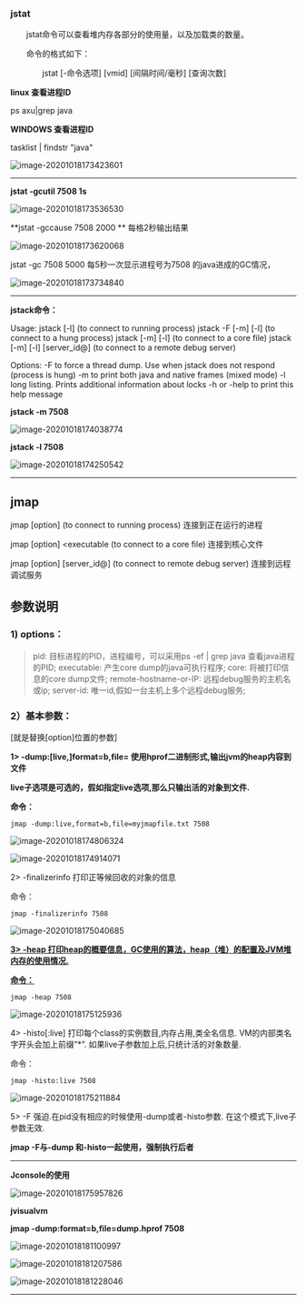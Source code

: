 ### **jstat**

　　jstat命令可以查看堆内存各部分的使用量，以及加载类的数量。

　　命令的格式如下：

　　　　jstat [-命令选项] [vmid] [间隔时间/毫秒] [查询次数]

**linux 查看进程ID**

ps axu|grep java

**WINDOWS 查看进程ID**

tasklist | findstr "java"



![image-20201018173423601](F:\workspace\STS\week1\src\learn\question4\命令测试.assets\image-20201018173423601.png)

-----

**jstat -gcutil 7508 1s**

![image-20201018173536530](F:\workspace\STS\week1\src\learn\question4\命令测试.assets\image-20201018173536530.png)

**jstat -gccause 7508 2000 **   每格2秒输出结果

![image-20201018173620068](F:\workspace\STS\week1\src\learn\question4\命令测试.assets\image-20201018173620068.png)



jstat -gc 7508  5000     每5秒一次显示进程号为7508  的java进成的GC情况，

![image-20201018173734840](F:\workspace\STS\week1\src\learn\question4\命令测试.assets\image-20201018173734840.png)

 

-------------------

**jstack命令：**

Usage:
    jstack [-l] <pid>
        (to connect to running process)
    jstack -F [-m] [-l] <pid>
        (to connect to a hung process)
    jstack [-m] [-l] <executable> <core>
        (to connect to a core file)
    jstack [-m] [-l] [server_id@]<remote server IP or hostname>
        (to connect to a remote debug server)

Options:
    -F  to force a thread dump. Use when jstack <pid> does not respond (process is hung)
    -m  to print both java and native frames (mixed mode)
    -l  long listing. Prints additional information about locks
    -h or -help to print this help message





 **jstack -m 7508**  

![image-20201018174038774](F:\workspace\STS\week1\src\learn\question4\命令测试.assets\image-20201018174038774.png)



**jstack -l  7508**

![image-20201018174250542](F:\workspace\STS\week1\src\learn\question4\命令测试.assets\image-20201018174250542.png)

------

## **jmap**

jmap [option] <pid>
        (to connect to running process) 连接到正在运行的进程

jmap [option] <executable <core>
    (to connect to a core file)     连接到核心文件

jmap [option] [server_id@]<remote server IP or hostname>
    (to connect to remote debug server) 连接到远程调试服务

## **参数说明**

### 1) options： 

>    pid:    目标进程的PID，进程编号，可以采用ps -ef | grep java 查看java进程的PID;
>    executable:     产生core dump的java可执行程序;
>    core:     将被打印信息的core dump文件;
>    remote-hostname-or-IP:     远程debug服务的主机名或ip;
>    server-id:     唯一id,假如一台主机上多个远程debug服务;

### 2）基本参数：

[就是替换[option]位置的参数]

**1> -dump:[live,]format=b,file=<filename> 使用hprof二进制形式,输出jvm的heap内容到文件**

 **live子选项是可选的，假如指定live选项,那么只输出活的对象到文件.** 

**命令：**

```
jmap -dump:live,format=b,file=myjmapfile.txt 7508
```

![image-20201018174806324](F:\workspace\STS\week1\src\learn\question4\命令测试.assets\image-20201018174806324.png)



![image-20201018174914071](F:\workspace\STS\week1\src\learn\question4\命令测试.assets\image-20201018174914071.png)

2> -finalizerinfo 打印正等候回收的对象的信息

命令：

```
jmap -finalizerinfo 7508
```

![image-20201018175040685](F:\workspace\STS\week1\src\learn\question4\命令测试.assets\image-20201018175040685.png)

<u>**3> -heap 打印heap的概要信息，GC使用的算法，heap（堆）的配置及JVM堆内存的使用情况.**</u>

<u>**命令：**</u>

```
jmap -heap 7508
```

![image-20201018175125936](F:\workspace\STS\week1\src\learn\question4\命令测试.assets\image-20201018175125936.png)

4> -histo[:live] 打印每个class的实例数目,内存占用,类全名信息. VM的内部类名字开头会加上前缀”*”. 如果live子参数加上后,只统计活的对象数量. 

命令：

```
jmap -histo:live 7508
```

![image-20201018175211884](F:\workspace\STS\week1\src\learn\question4\命令测试.assets\image-20201018175211884.png)


5> -F 强迫.在pid没有相应的时候使用-dump或者-histo参数. 在这个模式下,live子参数无效. 

**jmap -F与-dump 和-histo一起使用，强制执行后者**

------





**Jconsole的使用**





![image-20201018175957826](F:\workspace\STS\week1\src\learn\question4\命令测试.assets\image-20201018175957826.png)



**jvisualvm**

 **jmap -dump:format=b,file=dump.hprof 7508**

![image-20201018181100997](F:\workspace\STS\week1\src\learn\question4\命令测试.assets\image-20201018181100997.png)

![image-20201018181207586](F:\workspace\STS\week1\src\learn\question4\命令测试.assets\image-20201018181207586.png)



![image-20201018181228046](F:\workspace\STS\week1\src\learn\question4\命令测试.assets\image-20201018181228046.png)



----------

